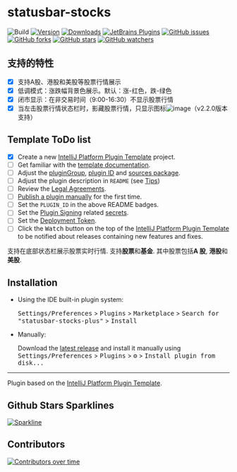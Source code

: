 # statusbar-stocks

![Build](https://github.com/hms58/statusbar-stocks-plus/workflows/Build/badge.svg)
[![Version](https://img.shields.io/jetbrains/plugin/v/27234-statusbar-stocks-plus.svg)](https://plugins.jetbrains.com/plugin/27234-statusbar-stocks-plus)
[![Downloads](https://img.shields.io/jetbrains/plugin/d/27234-statusbar-stocks-plus.svg)](https://plugins.jetbrains.com/plugin/27234-statusbar-stocks-plus)
[![JetBrains Plugins](https://img.shields.io/jetbrains/plugin/r/rating/27234-statusbar-stocks-plus)](https://plugins.jetbrains.com/plugin/27234-statusbar-stocks-plus.svg)
[![GitHub issues](https://img.shields.io/github/issues/hms58/statusbar-stocks-plus.svg)](https://github.com/hms58/statusbar-stocks-plus/issues/)
[![GitHub forks](https://img.shields.io/github/forks/hms58/statusbar-stocks-plus.svg?style=social&label=Fork&maxAge=2592000)](https://github.com/hms58/statusbar-stocks-plus/network/)
[![GitHub stars](https://img.shields.io/github/stars/hms58/statusbar-stocks-plus.svg?style=social&label=Star&maxAge=2592000)](https://github.com/hms58/statusbar-stocks-plus/stargazers/)
[![GitHub watchers](https://img.shields.io/github/watchers/hms58/statusbar-stocks-plus.svg?style=social&label=Watch&maxAge=2592000)](https://github.com/hms58/statusbar-stocks-plus/watchers/)

## 支持的特性
- [x] 支持A股、港股和美股等股票行情展示
- [x] 低调模式：涨跌幅背景色展示。默认：涨-红色，跌-绿色
- [x] 闭市显示：在非交易时间（9:00-16:30）不显示股票行情
- [x] 当左击股票行情状态栏时，影藏股票行情，只显示图标![image](https://github.com/user-attachments/assets/6103a519-24f6-4097-a997-8dda1a891fd2)（v2.2.0版本支持）

## Template ToDo list
- [x] Create a new [IntelliJ Platform Plugin Template][template] project.
- [ ] Get familiar with the [template documentation][template].
- [ ] Adjust the [pluginGroup](./gradle.properties), [plugin ID](./src/main/resources/META-INF/plugin.xml) and [sources package](./src/main/kotlin).
- [ ] Adjust the plugin description in `README` (see [Tips][docs:plugin-description])
- [ ] Review the [Legal Agreements](https://plugins.jetbrains.com/docs/marketplace/legal-agreements.html?from=IJPluginTemplate).
- [ ] [Publish a plugin manually](https://plugins.jetbrains.com/docs/intellij/publishing-plugin.html?from=IJPluginTemplate) for the first time.
- [ ] Set the `PLUGIN_ID` in the above README badges.
- [ ] Set the [Plugin Signing](https://plugins.jetbrains.com/docs/intellij/plugin-signing.html?from=IJPluginTemplate) related [secrets](https://github.com/JetBrains/intellij-platform-plugin-template#environment-variables).
- [ ] Set the [Deployment Token](https://plugins.jetbrains.com/docs/marketplace/plugin-upload.html?from=IJPluginTemplate).
- [ ] Click the <kbd>Watch</kbd> button on the top of the [IntelliJ Platform Plugin Template][template] to be notified about releases containing new features and fixes.

<!-- Plugin description -->
支持在底部状态栏展示股票实时行情. 支持<b>股票</b>和<b>基金</b>. 其中股票包括<b>A 股</b>, <b>港股</b>和 <b>美股</b>.
<!-- Plugin description end -->

## Installation

- Using the IDE built-in plugin system:
  
  <kbd>Settings/Preferences</kbd> > <kbd>Plugins</kbd> > <kbd>Marketplace</kbd> > <kbd>Search for "statusbar-stocks-plus"</kbd> >
  <kbd>Install</kbd>
  
- Manually:

  Download the [latest release](https://github.com/hms58/statusbar-stocks-plus/releases/latest) and install it manually using
  <kbd>Settings/Preferences</kbd> > <kbd>Plugins</kbd> > <kbd>⚙️</kbd> > <kbd>Install plugin from disk...</kbd>


---
Plugin based on the [IntelliJ Platform Plugin Template][template].

[template]: https://github.com/JetBrains/intellij-platform-plugin-template
[docs:plugin-description]: https://plugins.jetbrains.com/docs/intellij/plugin-user-experience.html#plugin-description-and-presentation

## Github Stars Sparklines
[![Sparkline](https://stars.medv.io/hms58/statusbar-stocks-plus.svg)](https://stars.medv.io/hms58/statusbar-stocks-plus)

## Contributors
[![Contributors over time](https://contributor-graph-api.apiseven.com/contributors-svg?chart=contributorOverTime&repo=hms58/statusbar-stocks-plus)](https://www.apiseven.com/en/contributor-graph?chart=contributorOverTime&repo=hms58/statusbar-stocks-plus)
